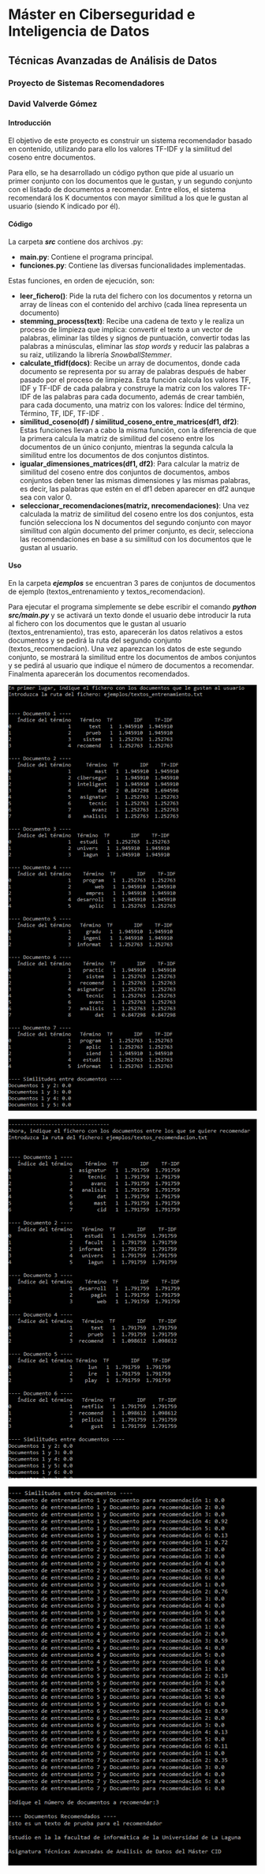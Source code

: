 # Máster en Ciberseguridad e Inteligencia de Datos
## Técnicas Avanzadas de Análisis de Datos
### Proyecto de Sistemas Recomendadores
### David Valverde Gómez

#### Introducción 
El objetivo de este proyecto es construir un sistema recomendador basado en contenido, utilizando para ello los valores TF-IDF y la similitud del coseno entre documentos.

Para ello, se ha desarrollado un código python que pide al usuario un primer conjunto con los documentos que le gustan, y un segundo conjunto con el listado de documentos a recomendar. Entre ellos, el sistema recomendará los K documentos con mayor similitud a los que le gustan al usuario (siendo K indicado por él).

#### Código 
La carpeta ***src*** contiene dos archivos .py:
- **main.py**: Contiene el programa principal.
- **funciones.py**: Contiene las diversas funcionalidades implementadas.

Estas funciones, en orden de ejecución, son:
- **leer_fichero()**: Pide la ruta del fichero con los documentos y retorna un array de líneas con el contenido del archivo (cada línea representa un documento)
- **stemming_process(text)**: Recibe una cadena de texto y le realiza un proceso de limpieza que implica: convertir el texto a un vector de palabras, eliminar las tildes y signos de puntuación, convertir todas las palabras a minúsculas, eliminar las *stop words* y reducir las palabras a su raiz, utilizando la librería *SnowballStemmer*.
- **calculate_tfidf(docs)**: Recibe un array de documentos, donde cada documento se representa por su array de palabras después de haber pasado por el proceso de limpieza. Esta función calcula los valores TF, IDF y TF-IDF de cada palabra y construye la matriz con los valores TF-IDF de las palabras para cada documento, además de crear también, para cada documento, una matriz con los valores: Índice del término, Término, TF, IDF, TF-IDF .
- **similitud_coseno(df) / similitud_coseno_entre_matrices(df1, df2)**: Estas funciones llevan a cabo la misma función, con la diferencia de que la primera calcula la matriz de similitud del coseno entre los documentos de un único conjunto, mientras la segunda calcula la similitud entre los documentos de dos conjuntos distintos.
- **igualar_dimensiones_matrices(df1, df2)**: Para calcular la matriz de similitud del coseno entre dos conjuntos de documentos, ambos conjuntos deben tener las mismas dimensiones y las mismas palabras, es decir, las palabras que estén en el df1 deben aparecer en df2 aunque sea con valor 0.
- **seleccionar_recomendaciones(matriz, nrecomendaciones)**: Una vez calculada la matriz de similitud del coseno entre los dos conjuntos, esta función selecciona los N documentos del segundo conjunto con mayor similitud con algún documento del primer conjunto, es decir, selecciona las recomendaciones en base a su similitud con los documentos que le gustan al usuario.


#### Uso
En la carpeta ***ejemplos*** se encuentran 3 pares de conjuntos de documentos de ejemplo (textos_entrenamiento y textos_recomendacion).

Para ejecutar el programa simplemente se debe escribir el comando ***python src/main.py*** y se activará un texto donde el usuario debe introducir la ruta al fichero con los documentos que le gustan al usuario (textos_entrenamiento), tras esto, aparecerán los datos relativos a estos documentos y se pedirá la ruta del segundo conjunto (textos_recomendacion). Una vez aparezcan los datos de este segundo conjunto, se mostrará la similitud entre los documentos de ambos conjuntos y se pedirá al usuario que indique el número de documentos a recomendar. Finalmenta aparecerán los documentos recomendados.

![Captura1](imagenes/Captura1.PNG)

![Captura2](imagenes/Captura2.PNG)

![Captura3](imagenes/Captura3.PNG)